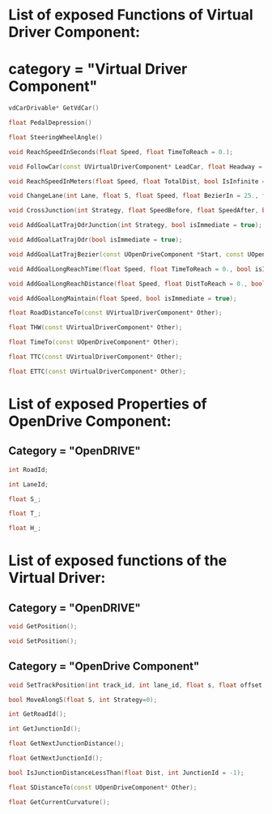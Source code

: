 # List of exposed Functions of Virtual Driver Component:
# category = "Virtual Driver Component"
```cpp
vdCarDrivable* GetVdCar()

float PedalDepression()

float SteeringWheelAngle()

void ReachSpeedInSeconds(float Speed, float TimeToReach = 0.);

void FollowCar(const UVirtualDriverComponent* LeadCar, float Headway = 1.6);

void ReachSpeedInMeters(float Speed, float TotalDist, bool IsInfinite = true);

void ChangeLane(int Lane, float S, float Speed, float BezierIn = 25., float BezierOut = 25.);

void CrossJunction(int Strategy, float SpeedBefore, float SpeedAfter, bool isImmediate = true);

void AddGoalLatTrajOdrJunction(int Strategy, bool isImmediate = true);

void AddGoalLatTrajOdr(bool isImmediate = true);

void AddGoalLatTrajBezier(const UOpenDriveComponent *Start, const UOpenDriveComponent *End, float CpStart = 50., float CpEnd = 50., bool isImmediate = true);

void AddGoalLongReachTime(float Speed, float TimeToReach = 0., bool isInfinite = true, bool isImmediate = true);

void AddGoalLongReachDistance(float Speed, float DistToReach = 0., bool isInfinite = true, bool isImmediate = true);

void AddGoalLongMaintain(float Speed, bool isImmediate = true);

float RoadDistanceTo(const UVirtualDriverComponent* Other);

float THW(const UVirtualDriverComponent* Other);

float TimeTo(const UOpenDriveComponent* Other);

float TTC(const UVirtualDriverComponent* Other);

float ETTC(const UVirtualDriverComponent* Other);
```


# List of exposed Properties of OpenDrive Component:
## Category = "OpenDRIVE"
```cpp
int RoadId;

int LaneId;

float S_;

float T_;

float H_;
```

# List of exposed functions of the Virtual Driver:
## Category = "OpenDRIVE"
```cpp
void GetPosition();

void SetPosition();
```

## Category = "OpenDrive Component"
```cpp
void SetTrackPosition(int track_id, int lane_id, float s, float offset, float h);

bool MoveAlongS(float S, int Strategy=0);

int GetRoadId();

int GetJunctionId();

float GetNextJunctionDistance();

float GetNextJunctionId();

bool IsJunctionDistanceLessThan(float Dist, int JunctionId = -1);

float SDistanceTo(const UOpenDriveComponent* Other);

float GetCurrentCurvature();
```